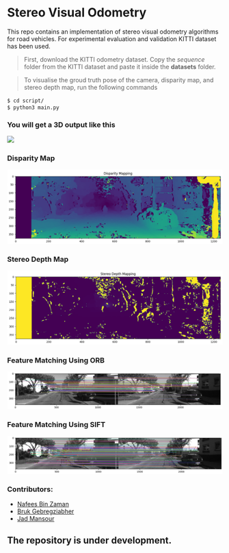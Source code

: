 # Stereo Visual Odometry

This repo contains an implementation of stereo visual odometry algorithms for road vehicles. For experimental evaluation and validation KITTI dataset has been used.

> First, download the KITTI odometry dataset. Copy the _sequence_ folder from the KITTI dataset and paste it inside the **datasets** folder.

> To visualise the groud truth pose of the camera, disparity map, and stereo depth map, run the following commands

```
$ cd script/
$ python3 main.py
```

### You will get a 3D output like this

![](https://github.com/NafBZ/Stereo-Visual-Odometry/blob/master/figures/gT.gif)

### Disparity Map

![](https://github.com/NafBZ/Stereo-Visual-Odometry/blob/nafees/figures/disparity.png)

### Stereo Depth Map

![](https://github.com/NafBZ/Stereo-Visual-Odometry/blob/nafees/figures/depth.png)

### Feature Matching Using ORB

![](https://github.com/NafBZ/Stereo-Visual-Odometry/blob/nafees/figures/orb_match.png)

### Feature Matching Using SIFT

![](https://github.com/NafBZ/Stereo-Visual-Odometry/blob/nafees/figures/sift_match.png)

### Contributors:

- [Nafees Bin Zaman](https://github.com/NafBZ)
- [Bruk Gebregziabher](https://github.com/brukg)
- [Jad Mansour](https://github.com/j4dooooo)

## The repository is under development.
